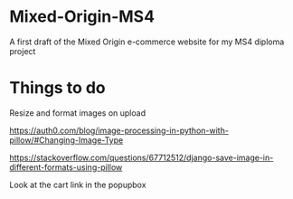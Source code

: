 # Mixed-Origin-MS4
 A first draft of the Mixed Origin e-commerce website for my MS4 diploma project


# Things to do
Resize and format images on upload

https://auth0.com/blog/image-processing-in-python-with-pillow/#Changing-Image-Type

https://stackoverflow.com/questions/67712512/django-save-image-in-different-formats-using-pillow

Look at the cart link in the popupbox